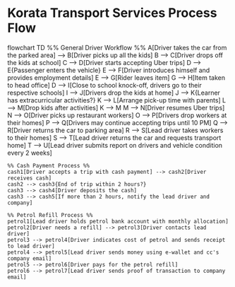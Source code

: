 # Korata Transport Services Process Flow

flowchart TD
    %% General Driver Workflow %%
    A[Driver takes the car from the parked area] --> B[Driver picks up all the kids]
    B --> C[Driver drops off the kids at school]
    C --> D[Driver starts accepting Uber trips]
    D --> E{Passenger enters the vehicle}
    E --> F[Driver introduces himself and provides employment details]
    E --> G[Rider leaves item]
    G --> H[Item taken to head office]
    D --> I[Close to school knock-off, drivers go to their respective schools]
    I --> J[Drivers drop the kids at home]
    J --> K{Learner has extracurricular activities?}
    K --> L[Arrange pick-up time with parents]
    L --> M[Drop kids after activities]
    K --> M
    M --> N[Driver resumes Uber trips]
    N --> O[Driver picks up restaurant workers]
    O --> P[Drivers drop workers at their homes]
    P --> Q[Drivers may continue accepting trips until 10 PM]
    Q --> R[Driver returns the car to parking area]
    R --> S[Lead driver takes workers to their homes]
    S --> T[Lead driver returns the car and requests transport home]
    T --> U[Lead driver submits report on drivers and vehicle condition every 2 weeks]

    %% Cash Payment Process %%
    cash1[Driver accepts a trip with cash payment] --> cash2[Driver receives cash]
    cash2 --> cash3{End of trip within 2 hours?}
    cash3 --> cash4[Driver deposits the cash]
    cash3 --> cash5[If more than 2 hours, notify the lead driver and company]

    %% Petrol Refill Process %%
    petrol1[Lead driver holds petrol bank account with monthly allocation]
    petrol2[Driver needs a refill] --> petrol3[Driver contacts lead driver]
    petrol3 --> petrol4[Driver indicates cost of petrol and sends receipt to lead driver]
    petrol4 --> petrol5[Lead driver sends money using e-wallet and cc's company email]
    petrol5 --> petrol6[Driver pays for the petrol refill]
    petrol6 --> petrol7[Lead driver sends proof of transaction to company email]
